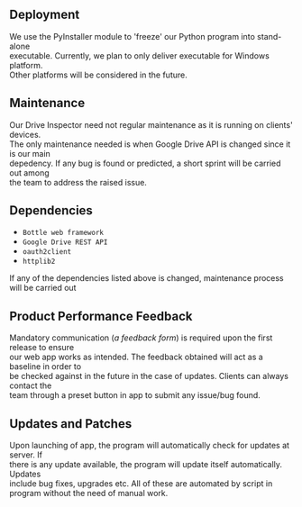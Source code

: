 ## Deployment  

We use the PyInstaller module to 'freeze' our Python program into stand-alone  
executable. Currently, we plan to only deliver executable for Windows platform.  
Other platforms will be considered in the future.  
  
## Maintenance  

Our Drive Inspector need not regular maintenance as it is running on clients' devices.  
The only maintenance needed is when Google Drive API is changed since it is our main  
depedency. If any bug is found or predicted, a short sprint will be carried out among  
the team to address the raised issue.  
  
## Dependencies  

- `Bottle web framework` 
- `Google Drive REST API`
- `oauth2client`
- `httplib2`  
  
If any of the dependencies listed above is changed, maintenance process will be carried out  

## Product Performance Feedback  

Mandatory communication (*a feedback form*) is required upon the first release to ensure  
our web app works as intended. The feedback obtained will act as a baseline in order to  
be checked against in the future in the case of updates. Clients can always contact the  
team through a preset button in app to submit any issue/bug found.  
  
## Updates and Patches  

Upon launching of app, the program will automatically check for updates at server. If  
there is any update available, the program will update itself automatically. Updates  
include bug fixes, upgrades etc. All of these are automated by script in program without 
the need of manual work.


